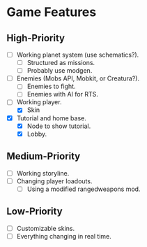 # Game Features

## High-Priority

- [ ] Working planet system (use schematics?).
  - [ ] Structured as missions.
  - [ ] Probably use modgen.
- [ ] Enemies (Mobs API, Mobkit, or Creatura?).
  - [ ] Enemies to fight.
  - [ ] Enemies with AI for RTS.
- [ ] Working player.
  - [x] Skin
- [x] Tutorial and home base.
  - [x] Node to show tutorial.
  - [x] Lobby.

## Medium-Priority

- [ ] Working storyline.
- [ ] Changing player loadouts.
  - [ ] Using a modified rangedweapons mod.

## Low-Priority

- [ ] Customizable skins.
- [ ] Everything changing in real time.
